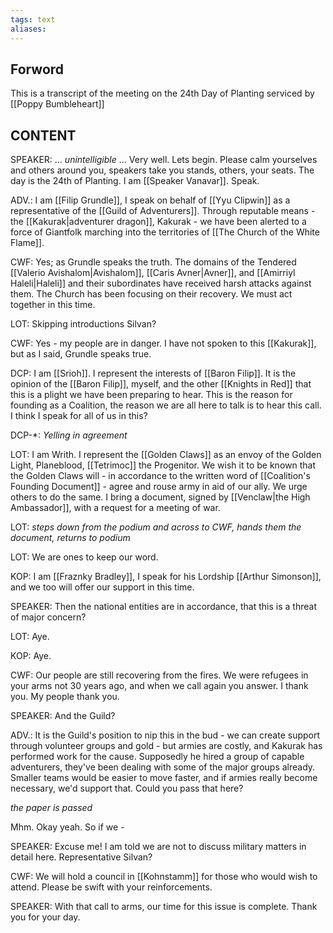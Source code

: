 ```yaml
---
tags: text
aliases:
---
```


## Forword
This is a transcript of the meeting on the 24th Day of Planting serviced by [[Poppy Bumbleheart]]

## CONTENT

SPEAKER: ... *unintelligible* ... Very well. Lets begin. Please calm yourselves and others around you, speakers take you stands, others, your seats. The day is the 24th of Planting. I am [[Speaker Vanavar]]. Speak.

ADV.: I am [[Filip Grundle]], I speak on behalf of [[Yyu Clipwin]] as a representative of the [[Guild of Adventurers]]. Through reputable means - the [[Kakurak|adventurer dragon]], Kakurak - we have been alerted to a force of Giantfolk marching into the territories of [[The Church of the White Flame]].

CWF: Yes; as Grundle speaks the truth. The domains of the Tendered [[Valerio Avishalom|Avishalom]], [[Caris Avner|Avner]], and [[Amirriyl Haleli|Haleli]] and their subordinates have received harsh attacks against them. The Church has been focusing on their recovery. We must act together in this time.

LOT: Skipping introductions Silvan?

CWF: Yes - my people are in danger. I have not spoken to this [[Kakurak]], but as I said, Grundle speaks true.

DCP: I am [[Srioh]]. I represent the interests of [[Baron Filip]]. It is the opinion of the [[Baron Filip]], myself, and the other [[Knights in Red]] that this is a plight we have been preparing to hear. This is the reason for founding as a Coalition, the reason we are all here to talk is to hear this call. I think I speak for all of us in this?

DCP-*: *Yelling in agreement*

LOT: I am Writh. I represent the [[Golden Claws]] as an envoy of the Golden Light, Planeblood, [[Tetrimoc]] the Progenitor. We wish it to be known that the Golden Claws will - in accordance to the written word of [[Coalition's Founding Document]] - agree and rouse army in aid of our ally. We urge others to do the same. I bring a document, signed by [[Venclaw|the High Ambassador]], with a request for a meeting of war.

LOT: *steps down from the podium and across to CWF, hands them the document, returns to podium*

LOT: We are ones to keep our word.

KOP: I am [[Fraznky Bradley]], I speak for his Lordship [[Arthur Simonson]], and we too will offer our support in this time.

SPEAKER: Then the national entities are in accordance, that this is a threat of major concern?

LOT: Aye.

KOP: Aye.



CWF: Our people are still recovering from the fires. We were refugees in your arms not 30 years ago, and when we call again you answer. I thank you. My people thank you.

SPEAKER: And the Guild?

ADV.: It is the Guild's position to nip this in the bud - we can create support through volunteer groups and gold - but armies are costly, and Kakurak has performed work for the cause. Supposedly he hired a group of capable adventurers, they've been dealing with some of the major groups already. Smaller teams would be easier to move faster, and if armies really become necessary, we'd support that. Could you pass that here?

*the paper is passed*

Mhm. Okay yeah. So if we -

SPEAKER: Excuse me! I am told we are not to discuss military matters in detail here. Representative Silvan?

CWF: We will hold a council in [[Kohnstamm]] for those who would wish to attend. Please be swift with your reinforcements.

SPEAKER: With that call to arms, our time for this issue is complete. Thank you for your day.